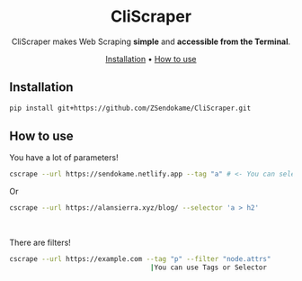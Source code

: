 <div align="center">

# CliScraper

CliScraper makes Web Scraping **simple** and **accessible from the Terminal**.<br>

[Installation](#Installation) •
[How to use](#How-to-use)
</div>

## Installation
```sh
pip install git+https://github.com/ZSendokame/CliScraper.git
```

## How to use
You have a lot of parameters!
```sh
cscrape --url https://sendokame.netlify.app --tag "a" # <- You can select the attributes of BS4. 
```
Or
```sh
cscrape --url https://alansierra.xyz/blog/ --selector 'a > h2'
```
<br>

There are filters!
```sh                                        |Python oneline code that outputs Node attributes
cscrape --url https://example.com --tag "p" --filter "node.attrs"
                                   |You can use Tags or Selector
```